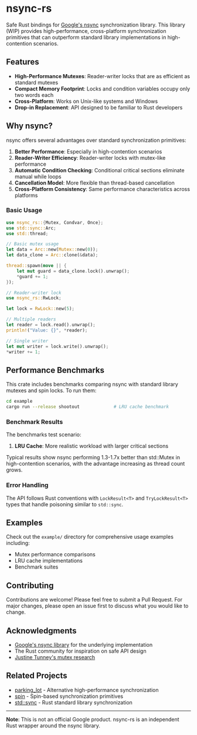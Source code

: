 # nsync-rs

Safe Rust bindings for [Google's nsync](https://github.com/google/nsync) synchronization library. This library (WIP) provides high-performance, cross-platform synchronization primitives that can outperform standard library implementations in high-contention scenarios.

## Features

- **High-Performance Mutexes**: Reader-writer locks that are as efficient as standard mutexes
- **Compact Memory Footprint**: Locks and condition variables occupy only two words each
- **Cross-Platform**: Works on Unix-like systems and Windows
- **Drop-in Replacement**: API designed to be familiar to Rust developers

## Why nsync?

nsync offers several advantages over standard synchronization primitives:

1. **Better Performance**: Especially in high-contention scenarios
2. **Reader-Writer Efficiency**: Reader-writer locks with mutex-like performance
3. **Automatic Condition Checking**: Conditional critical sections eliminate manual while loops
4. **Cancellation Model**: More flexible than thread-based cancellation
5. **Cross-Platform Consistency**: Same performance characteristics across platforms

### Basic Usage

```rust
use nsync_rs::{Mutex, Condvar, Once};
use std::sync::Arc;
use std::thread;

// Basic mutex usage
let data = Arc::new(Mutex::new(0));
let data_clone = Arc::clone(&data);

thread::spawn(move || {
    let mut guard = data_clone.lock().unwrap();
    *guard += 1;
});

// Reader-writer lock
use nsync_rs::RwLock;

let lock = RwLock::new(5);

// Multiple readers
let reader = lock.read().unwrap();
println!("Value: {}", *reader);

// Single writer
let mut writer = lock.write().unwrap();
*writer += 1;
```

## Performance Benchmarks

This crate includes benchmarks comparing nsync with standard library mutexes and spin locks. To run them:

```bash
cd example
cargo run --release shootout             # LRU cache benchmark
```

### Benchmark Results

The benchmarks test scenario:

1. **LRU Cache**: More realistic workload with larger critical sections

Typical results show nsync performing 1.3-1.7x better than std::Mutex in high-contention scenarios, with the advantage increasing as thread count grows.

### Error Handling

The API follows Rust conventions with `LockResult<T>` and `TryLockResult<T>` types that handle poisoning similar to `std::sync`.

## Examples

Check out the `example/` directory for comprehensive usage examples including:

- Mutex performance comparisons
- LRU cache implementations
- Benchmark suites
  
## Contributing

Contributions are welcome! Please feel free to submit a Pull Request. For major changes, please open an issue first to discuss what you would like to change.

## Acknowledgments

- [Google's nsync library](https://github.com/google/nsync) for the underlying implementation
- The Rust community for inspiration on safe API design
- [Justine Tunney's mutex research](https://justine.lol/fastmutex/)

## Related Projects

- [parking_lot](https://crates.io/crates/parking_lot) - Alternative high-performance synchronization
- [spin](https://crates.io/crates/spin) - Spin-based synchronization primitives
- [std::sync](https://doc.rust-lang.org/std/sync/) - Rust standard library synchronization

---

**Note**: This is not an official Google product. nsync-rs is an independent Rust wrapper around the nsync library.
